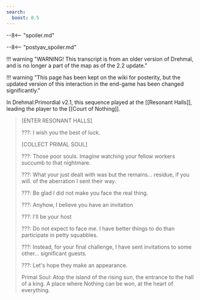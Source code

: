 ```yaml
---
search:
  boost: 0.5
---
```


--8<-- "spoiler.md"

--8<-- "postyav_spoiler.md"

!!! warning "WARNING! This transcript is from an older version of Drehmal, and is no longer a part of the map as of the 2.2 update."

!!! warning "This page has been kept on the wiki for posterity, but the updated version of this interaction in the end-game has been changed significantly."

In Drehmal:Primordial v2.1, this sequence played at the [[Resonant Halls]], leading the player to the [[Court of Nothing]].

> \[ENTER RESONANT HALLS\]
>
> ???: I wish you the best of luck.
>
> \[COLLECT PRIMAL SOUL\]
>
> ???: Those poor souls. Imagine watching your fellow workers succumb to that nightmare.
>
> ???: What your just dealt with was but the remains... residue, if you will. of the aberration I sent their way.
>
> ???: Be glad I did not make you face the real thing.
>
> ???: Anyhow, I believe you have an invitation
>
> ???: I'll be your host
>
> ???: Do not expect to face me. I have better things to do than participate in petty squabbles.
>
> ???: Instead, for your final challenge, I have sent invitations to some other... significant guests.
>
> ???: Let's hope they make an appearance.
>
> Primal Soul: Atop the island of the rising sun, the entrance to the hall of a king. A place where Nothing can be won, at the heart of everything.
